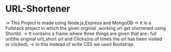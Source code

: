 # URL-Shortener
-> This Project is made using Node.js,Express and MongoDB
-> It is a Fullstack project in which the given orginial ,working url get shortened using ShortId.
-> It contains a frame where three things are given that are- full url(the original url),short url and Clicks(no.of times the url has been visited or clicked).
-> In this instead of write CSS we used Bootstrap.
